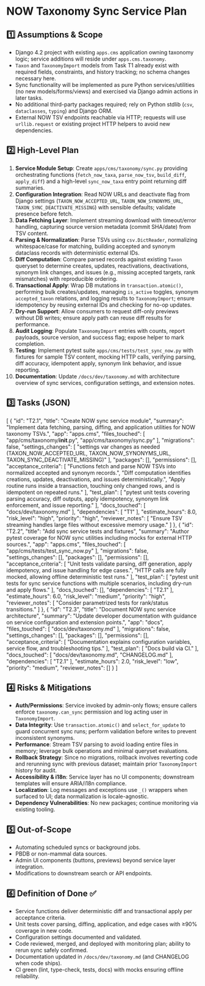 # NOW Taxonomy Sync Service Plan

## 1️⃣ Assumptions & Scope
- Django 4.2 project with existing `apps.cms` application owning taxonomy logic; service additions will reside under `apps.cms.taxonomy`.
- `Taxon` and `TaxonomyImport` models from Task T1 already exist with required fields, constraints, and history tracking; no schema changes necessary here.
- Sync functionality will be implemented as pure Python services/utilities (no new models/forms/views) and exercised via Django admin actions in later tasks.
- No additional third-party packages required; rely on Python stdlib (`csv`, `dataclasses`, `typing`) and Django ORM.
- External NOW TSV endpoints reachable via HTTP; requests will use `urllib.request` or existing project HTTP helpers to avoid new dependencies.

## 2️⃣ High-Level Plan
1. **Service Module Setup**: Create `apps/cms/taxonomy/sync.py` providing orchestrating functions (`fetch_now_taxa`, `parse_now_tsv`, `build_diff`, `apply_diff`) and a high-level `sync_now_taxa` entry point returning diff summaries.
2. **Configuration Integration**: Read NOW URLs and deactivate flag from Django settings (`TAXON_NOW_ACCEPTED_URL`, `TAXON_NOW_SYNONYMS_URL`, `TAXON_SYNC_DEACTIVATE_MISSING`) with sensible defaults; validate presence before fetch.
3. **Data Fetching Layer**: Implement streaming download with timeout/error handling, capturing source version metadata (commit SHA/date) from TSV content.
4. **Parsing & Normalization**: Parse TSVs using `csv.DictReader`, normalizing whitespace/case for matching, building accepted and synonym dataclass records with deterministic external IDs.
5. **Diff Computation**: Compare parsed records against existing `Taxon` queryset to determine creates, updates, reactivations, deactivations, synonym link changes, and issues (e.g., missing accepted targets, rank mismatches) with reproducible ordering.
6. **Transactional Apply**: Wrap DB mutations in `transaction.atomic()`, performing bulk creates/updates, managing `is_active` toggles, synonym `accepted_taxon` relations, and logging results to `TaxonomyImport`; ensure idempotency by reusing external IDs and checking for no-op updates.
7. **Dry-run Support**: Allow consumers to request diff-only previews without DB writes; ensure apply path can reuse diff results for performance.
8. **Audit Logging**: Populate `TaxonomyImport` entries with counts, report payloads, source version, and success flag; expose helper to mark completion.
9. **Testing**: Implement pytest suite `apps/cms/tests/test_sync_now.py` with fixtures for sample TSV content, mocking HTTP calls, verifying parsing, diff accuracy, idempotent apply, synonym link behavior, and issue reporting.
10. **Documentation**: Update `/docs/dev/taxonomy.md` with architecture overview of sync services, configuration settings, and extension notes.

## 3️⃣ Tasks (JSON)
[
  {
    "id": "T2.1",
    "title": "Create NOW sync service module",
    "summary": "Implement data fetching, parsing, diffing, and application utilities for NOW taxonomy TSVs.",
    "app": "apps.cms",
    "files_touched": [
      "app/cms/taxonomy/__init__.py",
      "app/cms/taxonomy/sync.py"
    ],
    "migrations": false,
    "settings_changes": [
      "settings var changes as needed (TAXON_NOW_ACCEPTED_URL, TAXON_NOW_SYNONYMS_URL, TAXON_SYNC_DEACTIVATE_MISSING)"
    ],
    "packages": [],
    "permissions": [],
    "acceptance_criteria": [
      "Functions fetch and parse NOW TSVs into normalized accepted and synonym records.",
      "Diff computation identifies creations, updates, deactivations, and issues deterministically.",
      "Apply routine runs inside a transaction, touching only changed rows, and is idempotent on repeated runs."
    ],
    "test_plan": [
      "pytest unit tests covering parsing accuracy, diff outputs, apply idempotency, synonym link enforcement, and issue reporting."
    ],
    "docs_touched": [
      "docs/dev/taxonomy.md"
    ],
    "dependencies": [
      "T1"
    ],
    "estimate_hours": 8.0,
    "risk_level": "high",
    "priority": "high",
    "reviewer_notes": [
      "Ensure TSV streaming handles large files without excessive memory usage."
    ]
  },
  {
    "id": "T2.2",
    "title": "Add sync service tests and fixtures",
    "summary": "Author pytest coverage for NOW sync utilities including mocks for external HTTP sources.",
    "app": "apps.cms",
    "files_touched": [
      "app/cms/tests/test_sync_now.py"
    ],
    "migrations": false,
    "settings_changes": [],
    "packages": [],
    "permissions": [],
    "acceptance_criteria": [
      "Unit tests validate parsing, diff generation, apply idempotency, and issue handling for edge cases.",
      "HTTP calls are fully mocked, allowing offline deterministic test runs."
    ],
    "test_plan": [
      "pytest unit tests for sync service functions with multiple scenarios, including dry-run and apply flows."
    ],
    "docs_touched": [],
    "dependencies": [
      "T2.1"
    ],
    "estimate_hours": 6.0,
    "risk_level": "medium",
    "priority": "high",
    "reviewer_notes": [
      "Consider parametrized tests for rank/status transitions."
    ]
  },
  {
    "id": "T2.3",
    "title": "Document NOW sync service architecture",
    "summary": "Update developer documentation with guidance on service configuration and extension points.",
    "app": "docs",
    "files_touched": [
      "docs/dev/taxonomy.md"
    ],
    "migrations": false,
    "settings_changes": [],
    "packages": [],
    "permissions": [],
    "acceptance_criteria": [
      "Documentation explains configuration variables, service flow, and troubleshooting tips."
    ],
    "test_plan": [
      "Docs build via CI."
    ],
    "docs_touched": [
      "docs/dev/taxonomy.md",
      "CHANGELOG.md"
    ],
    "dependencies": [
      "T2.1"
    ],
    "estimate_hours": 2.0,
    "risk_level": "low",
    "priority": "medium",
    "reviewer_notes": []
  }
]

## 4️⃣ Risks & Mitigations
- **Auth/Permissions**: Service invoked by admin-only flows; ensure callers enforce `taxonomy.can_sync` permission and log acting user in `TaxonomyImport`.
- **Data Integrity**: Use `transaction.atomic()` and `select_for_update` to guard concurrent sync runs; perform validation before writes to prevent inconsistent synonyms.
- **Performance**: Stream TSV parsing to avoid loading entire files in memory; leverage bulk operations and minimal queryset evaluations.
- **Rollback Strategy**: Since no migrations, rollback involves reverting code and rerunning sync with previous dataset; maintain prior `TaxonomyImport` history for audit.
- **Accessibility & i18n**: Service layer has no UI components; downstream templates will ensure ARIA/i18n compliance.
- **Localization**: Log messages and exceptions use `_()` wrappers when surfaced to UI; data normalization is locale-agnostic.
- **Dependency Vulnerabilities**: No new packages; continue monitoring via existing tooling.

## 5️⃣ Out-of-Scope
- Automating scheduled syncs or background jobs.
- PBDB or non-mammal data sources.
- Admin UI components (buttons, previews) beyond service layer integration.
- Modifications to downstream search or API endpoints.

## 6️⃣ Definition of Done ✅
- Service functions deliver deterministic diff and transactional apply per acceptance criteria.
- Unit tests cover parsing, diffing, application, and edge cases with ≥90% coverage in new code.
- Configuration settings documented and validated.
- Code reviewed, merged, and deployed with monitoring plan; ability to rerun sync safely confirmed.
- Documentation updated in `/docs/dev/taxonomy.md` (and CHANGELOG when code ships).
- CI green (lint, type-check, tests, docs) with mocks ensuring offline reliability.
